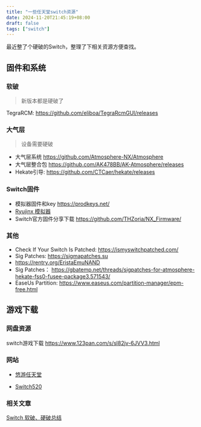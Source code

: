 ```yaml
---
title: "一些任天堂switch资源"
date: 2024-11-20T21:45:19+08:00
draft: false
tags: ["switch"]
---
```


最近整了个硬破的Switch，整理了下相关资源方便查找。

## 固件和系统

### 软破

> 新版本都是硬破了

TegraRCM: https://github.com/eliboa/TegraRcmGUI/releases

### 大气层

> 设备需要硬破

+ 大气层系统 https://github.com/Atmosphere-NX/Atmosphere
+ 大气层整合包 https://github.com/AK478BB/AK-Atmosphere/releases
+ Hekate引导: https://github.com/CTCaer/hekate/releases

### Switch固件

+ 模拟器固件和key https://prodkeys.net/
+ [Ryujinx 模拟器](https://github.com/GreemDev/Ryujinx)
+ Switch官方固件分享下载 https://github.com/THZoria/NX_Firmware/

### 其他

+ Check If Your Switch Is Patched: https://ismyswitchpatched.com/
+ Sig Patches: https://sigmapatches.su
+ https://rentry.org/EristaEmuNAND
+ Sig Patches： https://gbatemp.net/threads/sigpatches-for-atmosphere-hekate-fss0-fusee-package3.571543/
+ EaseUs Partition: https://www.easeus.com/partition-manager/epm-free.html

## 游戏下载

### 网盘资源

switch游戏下载 https://www.123pan.com/s/sl82jv-6JVV3.html

### 网站

+ [悠游任天堂](https://yyrtt.com)

+ [Switch520](https://www.gamer520.com)

### 相关文章

[Switch 软破、硬破总结](https://chenshake.com/2024/04/10/switch-Hack/)